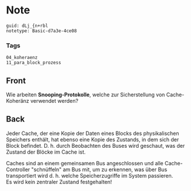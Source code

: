 # Note
```
guid: dLj_{n+rbl
notetype: Basic-d7a3e-4ce08
```

### Tags
```
04_koheraenz
11_para_block_prozess
```

## Front
Wie arbeiten <b>Snooping-Protokolle</b>, welche zur Sicherstellung
von Cache-Koheränz verwendet werden?

## Back
Jeder Cache, der eine Kopie der Daten eines Blocks des
physikalischen Speichers enthält, hat ebenso eine Kopie des
Zustands, in dem sich der Block befindet. D. h. durch Beobachten
des Buses wird geschaut, was der Zustand der Blöcke im Cache ist.
<div>
  Caches sind an einem gemeinsamen Bus angeschlossen und alle
  Cache-Controller "schnüffeln" am Bus mit, um zu erkennen, was
  über Bus transportiert wird d. h. welche Speicherzugriffe im
  System passieren.
</div>
<div>
  Es wird kein zentraler Zustand festgehalten!
</div>
